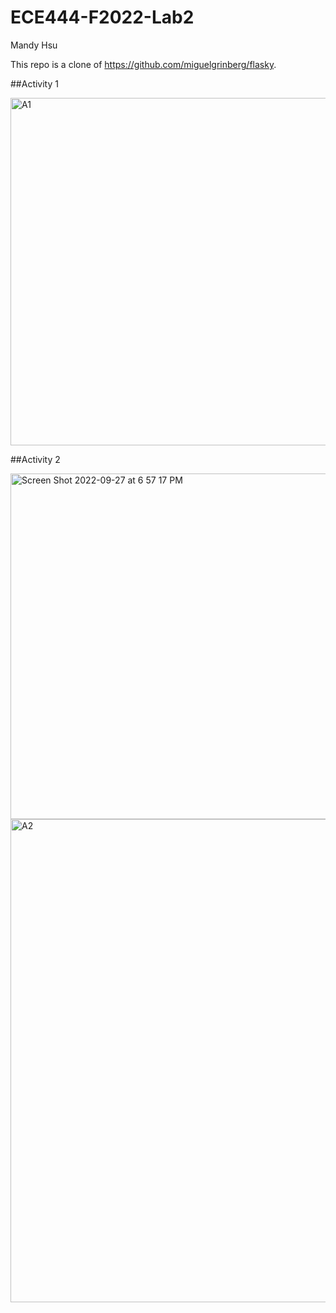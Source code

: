 # ECE444-F2022-Lab2
Mandy Hsu

This repo is a clone of https://github.com/miguelgrinberg/flasky.

##Activity 1

<img width="556" alt="A1" src="https://user-images.githubusercontent.com/103273559/192651896-5cf3bc07-8f12-41f6-ab3c-f3c97c3db7f8.png">

##Activity 2

<img width="553" alt="Screen Shot 2022-09-27 at 6 57 17 PM" src="https://user-images.githubusercontent.com/103273559/192652029-d992748f-fcd1-485c-b7fe-0c292ec545cf.png">


<img width="773" alt="A2" src="https://user-images.githubusercontent.com/103273559/192651910-176ac33a-2715-4be1-98af-2aede99ce0b1.png">
